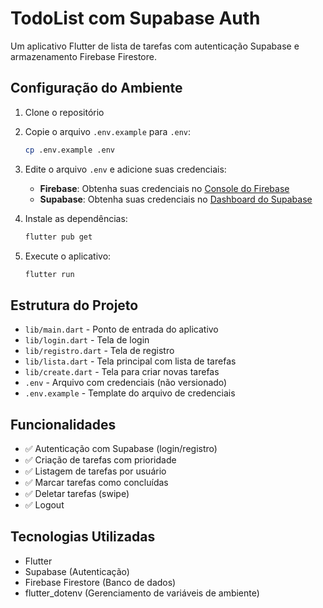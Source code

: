 # TodoList com Supabase Auth

Um aplicativo Flutter de lista de tarefas com autenticação Supabase e armazenamento Firebase Firestore.

## Configuração do Ambiente

1. Clone o repositório
2. Copie o arquivo `.env.example` para `.env`:
   ```bash
   cp .env.example .env
   ```
3. Edite o arquivo `.env` e adicione suas credenciais:
   - **Firebase**: Obtenha suas credenciais no [Console do Firebase](https://console.firebase.google.com/)
   - **Supabase**: Obtenha suas credenciais no [Dashboard do Supabase](https://supabase.com/dashboard)

4. Instale as dependências:
   ```bash
   flutter pub get
   ```

5. Execute o aplicativo:
   ```bash
   flutter run
   ```

## Estrutura do Projeto

- `lib/main.dart` - Ponto de entrada do aplicativo
- `lib/login.dart` - Tela de login
- `lib/registro.dart` - Tela de registro
- `lib/lista.dart` - Tela principal com lista de tarefas
- `lib/create.dart` - Tela para criar novas tarefas
- `.env` - Arquivo com credenciais (não versionado)
- `.env.example` - Template do arquivo de credenciais

## Funcionalidades

- ✅ Autenticação com Supabase (login/registro)
- ✅ Criação de tarefas com prioridade
- ✅ Listagem de tarefas por usuário
- ✅ Marcar tarefas como concluídas
- ✅ Deletar tarefas (swipe)
- ✅ Logout

## Tecnologias Utilizadas

- Flutter
- Supabase (Autenticação)
- Firebase Firestore (Banco de dados)
- flutter_dotenv (Gerenciamento de variáveis de ambiente)